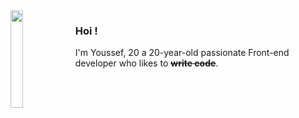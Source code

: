 <img align="left" width="20%" src="https://img.itch.zone/aW1hZ2UvMTMyNzA1LzYwOTIyMy5naWY=/original/aiPnrv.gif">

### Hoi&nbsp;!

I'm Youssef, 20 a 20-year-old passionate Front-end developer who likes to <del>**write code**</del>.


